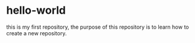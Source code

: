 # hello-world
this is my first repository, the purpose of this repository is to learn how to create a new repository.
